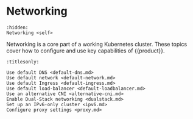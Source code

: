 # Networking

```{toctree}
:hidden:
Networking <self>
```

Networking is a core part of a working Kubernetes cluster. These topics cover
how to configure and use key capabilities of {{product}}.

```{toctree}
:titlesonly:

Use default DNS <default-dns.md>
Use default network <default-network.md>
Use default Ingress <default-ingress.md>
Use default load-balancer <default-loadbalancer.md>
Use an alternative CNI <alternative-cni.md>
Enable Dual-Stack networking <dualstack.md>
Set up an IPv6-only cluster <ipv6.md>
Configure proxy settings <proxy.md>
```
